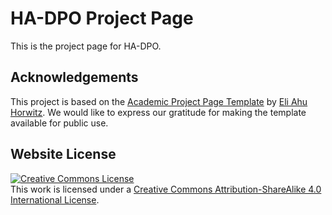 # HA-DPO Project Page 
This is the project page for HA-DPO.


## Acknowledgements

This project is based on the [Academic Project Page Template](https://github.com/eliahuhorwitz/Academic-project-page-template) by [Eli Ahu Horwitz](https://github.com/eliahuhorwitz). We would like to express our gratitude for making the template available for public use.

## Website License
<a rel="license" href="http://creativecommons.org/licenses/by-sa/4.0/"><img alt="Creative Commons License" style="border-width:0" src="https://i.creativecommons.org/l/by-sa/4.0/88x31.png" /></a><br />This work is licensed under a <a rel="license" href="http://creativecommons.org/licenses/by-sa/4.0/">Creative Commons Attribution-ShareAlike 4.0 International License</a>.

